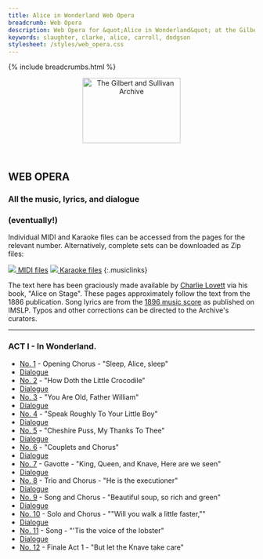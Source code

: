 ```yaml
---
title: Alice in Wonderland Web Opera
breadcrumb: Web Opera
description: Web Opera for &quot;Alice in Wonderland&quot; at the Gilbert and Sullivan Archive
keywords: slaughter, clarke, alice, carroll, dodgson
stylesheet: /styles/web_opera.css
---
```


{% include breadcrumbs.html %}
<header>
    <a href="../../index.html"><img src="https://gsarchive.net/layout/images/logo3sm.jpg" alt="The Gilbert and Sullivan Archive" width="200" height="133" border="0"></a>
    <div class=titlecard style="background-color: #ffffcc; background-image: url(../graphics/title.gif)" title="Alice in Wonderland"></div>
</header>

## WEB OPERA

### All the music, lyrics, and dialogue
### (eventually!)

Individual MIDI and Karaoke files can be accessed from the pages for the relevant number.
Alternatively, complete sets can be downloaded as Zip files:

[ ![](/layout/images/midi.gif) MIDI files](../alice/alice_midi.zip)
[ ![](/layout/images/midi_karaoke.gif) Karaoke files](../alice/alice_karaoke.zip)
{:.musiclinks}

The text here has been graciously made available by [Charlie Lovett](https://charlielovett.com/) via his
book, "Alice on Stage". These pages approximately follow the text from the 1886 publication. Song lyrics
are from the [1896 music score](https://imslp.org/wiki/Alice_in_Wonderland_%28Slaughter%2C_Walter%29) as
published on IMSLP. Typos and other corrections can be directed to the Archive's curators.

-----

### ACT I - In Wonderland.

* [No. 1](aiw01.html) - Opening Chorus - "Sleep, Alice, sleep"
* [Dialogue](aiw01d.html)
* [No. 2](aiw02.html) - "How Doth the Little Crocodile"
* [Dialogue](aiw02d.html)
* [No. 3](aiw03.html) - "You Are Old, Father William"
* [Dialogue](aiw03d.html)
* [No. 4](aiw04.html) - "Speak Roughly To Your Little Boy"
* [Dialogue](aiw04d.html)
* [No. 5](aiw05.html) - "Cheshire Puss, My Thanks To Thee"
* [Dialogue](aiw05d.html)
* [No. 6](aiw06.html) - "Couplets and Chorus"
* [Dialogue](aiw06d.html)
* [No. 7](aiw07.html) - Gavotte - "King, Queen, and Knave, Here are we seen"
* [Dialogue](aiw07d.html)
* [No. 8](aiw08.html) - Trio and Chorus - "He is the executioner"
* [Dialogue](aiw08d.html)
* [No. 9](aiw09.html) - Song and Chorus - "Beautiful soup, so rich and green"
* [Dialogue](aiw09d.html)
* [No. 10](aiw10.html) - Solo and Chorus - ""Will you walk a little faster,""
* [Dialogue](aiw10d.html)
* [No. 11](aiw11.html) - Song - "'Tis the voice of the lobster"
* [Dialogue](aiw11d.html)
* [No. 12](aiw12.html) - Finale Act 1 - "But let the Knave take care"
